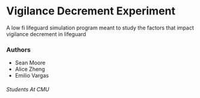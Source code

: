# Vigilance Decrement Experiment

A low fi lifeguard simulation program meant to study the factors that impact vigilance decrement in lifeguard

### Authors

+ Sean Moore
+ Alice Zheng
+ Emilio Vargas

###### Students At CMU
